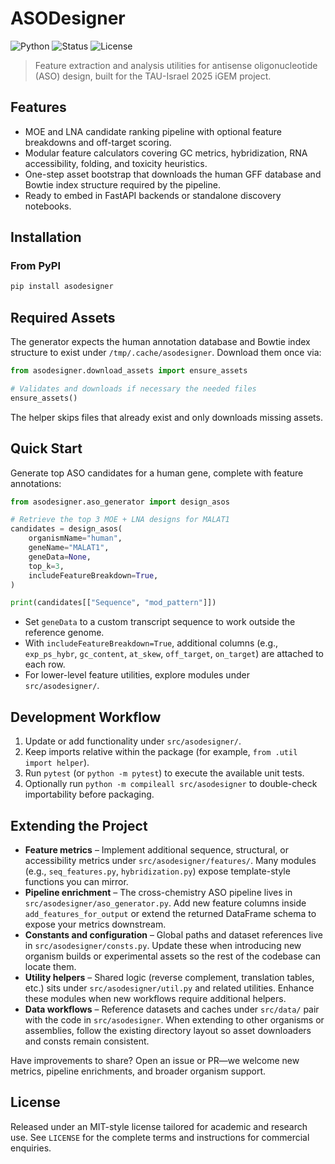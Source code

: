 # ASODesigner

![Python](https://img.shields.io/badge/python-3.9--3.12-blue.svg)
![Status](https://img.shields.io/badge/status-experimental-orange.svg)
![License](https://img.shields.io/badge/license-CC%20BY%204.0-lightgrey.svg)

> Feature extraction and analysis utilities for antisense oligonucleotide (ASO) design, built for the TAU-Israel 2025 iGEM project.

## Features

- MOE and LNA candidate ranking pipeline with optional feature breakdowns and off-target scoring.
- Modular feature calculators covering GC metrics, hybridization, RNA accessibility, folding, and toxicity heuristics.
- One-step asset bootstrap that downloads the human GFF database and Bowtie index structure required by the pipeline.
- Ready to embed in FastAPI backends or standalone discovery notebooks.

## Installation

### From PyPI

```bash
pip install asodesigner
```

## Required Assets

The generator expects the human annotation database and Bowtie index structure to exist under `/tmp/.cache/asodesigner`. Download them once via:

```python
from asodesigner.download_assets import ensure_assets

# Validates and downloads if necessary the needed files
ensure_assets() 
```

The helper skips files that already exist and only downloads missing assets.

## Quick Start

Generate top ASO candidates for a human gene, complete with feature annotations:

```python
from asodesigner.aso_generator import design_asos

# Retrieve the top 3 MOE + LNA designs for MALAT1
candidates = design_asos(
    organismName="human",
    geneName="MALAT1",
    geneData=None,
    top_k=3,
    includeFeatureBreakdown=True,
)

print(candidates[["Sequence", "mod_pattern"]])
```

- Set `geneData` to a custom transcript sequence to work outside the reference genome.
- With `includeFeatureBreakdown=True`, additional columns (e.g., `exp_ps_hybr`, `gc_content`, `at_skew`, `off_target`, `on_target`) are attached to each row.
- For lower-level feature utilities, explore modules under `src/asodesigner/`.


## Development Workflow

1. Update or add functionality under `src/asodesigner/`.
2. Keep imports relative within the package (for example, `from .util import helper`).
3. Run `pytest` (or `python -m pytest`) to execute the available unit tests.
4. Optionally run `python -m compileall src/asodesigner` to double-check importability before packaging.

## Extending the Project

- **Feature metrics** – Implement additional sequence, structural, or accessibility metrics under `src/asodesigner/features/`. Many modules (e.g., `seq_features.py`, `hybridization.py`) expose template-style functions you can mirror. 
- **Pipeline enrichment** – The cross-chemistry ASO pipeline lives in `src/asodesigner/aso_generator.py`. Add new feature columns inside `add_features_for_output` or extend the returned DataFrame schema to expose your metrics downstream.
- **Constants and configuration** – Global paths and dataset references live in `src/asodesigner/consts.py`. Update these when introducing new organism builds or experimental assets so the rest of the codebase can locate them.
- **Utility helpers** – Shared logic (reverse complement, translation tables, etc.) sits under `src/asodesigner/util.py` and related utilities. Enhance these modules when new workflows require additional helpers.
- **Data workflows** – Reference datasets and caches under `src/data/` pair with the code in `src/asodesigner`. When extending to other organisms or assemblies, follow the existing directory layout so asset downloaders and consts remain consistent.

Have improvements to share? Open an issue or PR—we welcome new metrics, pipeline enrichments, and broader organism support.

## License

Released under an MIT-style license tailored for academic and research use. See `LICENSE` for the complete terms and instructions for commercial enquiries.
